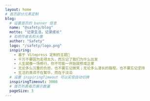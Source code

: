 ```yaml
---
layout: home
# 首页部分元素定制
blog:
  # 设置首页的 banner 信息
  name: "@safety/blog"
  motto: "记录生活，记录成长"
  # 右侧作者名和头像
  author: "Safety"
  logo: "/safety/logo.png"
  inspiring:
    - 基于 Vitepress 定制的主题🎨
    - 千万不要因为走得太久，而忘记了我们为什么出发
    - 人生就像一场修行，你不可能一开始就修成正果
    - 无论多么沉重的负担，也不要忘记微笑；无论多么漫长的路程，也不要忘记坚持
    - 生活的真谛不在繁华，而在于淡泊
  # 设置 inspiringTimeout 可以实现自动切换
  inspiringTimeout: 3000
  # 首页列表每页展示数量
  pageSize: 3
---
```


 <confetti />
